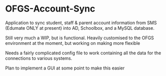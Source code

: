 # OFGS-Account-Sync

Application to sync student, staff & parent account information from SMS (Edumate ONLY at present) into AD, Schoolbox, and a MySQL database. 

Still very much a WIP, but is functional. Heavily customised to the OFGS environment at the moment, but working on making more flexible 

Needs a fairly complicated config file to work containing all the data for the connections to various systems. 

Plan to implement a GUI at some point to make this easier

